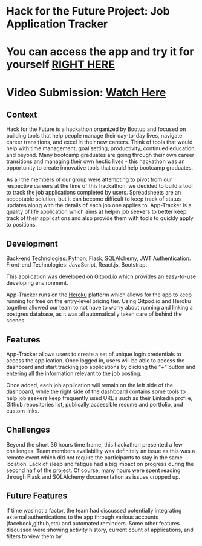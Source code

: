 # Hack for the Future Project: Job Application Tracker

# You can access the app and try it for yourself [RIGHT HERE](https://hackathon-application-tracker.herokuapp.com/)
# Video Submission: [Watch Here](https://www.loom.com/share/aa338eba22e84629987e8041849d4e43)

 

## Context

Hack for the Future is a hackathon organized by Bootup and focused on building tools that help people manage their day-to-day lives, navigate career transitions, and excel in their new careers. Think of tools that would help with time management, goal setting, productivity, continued education, and beyond. Many bootcamp graduates are going through their own career transitions and managing their own hectic lives - this hackathon was an opportunity to create innovative tools that could help bootcamp graduates.

As all the members of our group were attempting to pivot from our respective careers at the time of this hackathon, we decided to build a tool to track the job applications completed by users. Spreadsheets are an acceptable solution, but it can become difficult to keep track of status updates along with the details of each job one applies to. App-Tracker is a quality of life application which aims at helpin job seekers to better keep track of their applications and also provide them with tools to quickly apply to positions.


## Development

Back-end Technologies: Python, Flask, SQLAlchemy, JWT Authentication.
Front-end Technologies: JavaScript, React.js, Bootstrap.

This application was developed on [Gitpod.io](https://www.gitpod.io/) which provides an easy-to-use developing environment.

App-Tracker runs on the [Heroku](https://www.heroku.com/[) platform which allows for the app to keep running for free on the entry-level pricing tier. 
Using Gitpod.io and Heroku together allowed our team to not have to worry about running and linking a postgres database, as it was all automatically taken care of behind the scenes.

## Features

App-Tracker allows users to create a set of unique login credentials to access the application.
Once logged in, users will be able to access the dashboard and start tracking job applications by clicking the "+" button and entering all the information relevant to the job posting. 

Once added, each job application will remain on the left side of the dashboard, while the right side of the dashboard contains some tools to help job seekers keep frequently used URL's such as their Linkedin profile, Github repositories list, publically accessible resume and portfolio, and custom links.

## Challenges

Beyond the short 36 hours time frame, this hackathon presented a few challenges. Team members availability was definitely an issue as this was a remote event which did not require the participants to stay in the same location. Lack of sleep and fatigue had a big impact on progress during the second half of the project. Of course, many hours were spent reading through Flask and SQLAlchemy documentation as issues cropped up.

## Future Features

If time was not a factor, the team had discussed potentially integrating external authentications to the app through various accounts (facebook,github,etc) and automated reminders. Some other features discussed were showing activity history, current count of applications, and filters to view them by.
